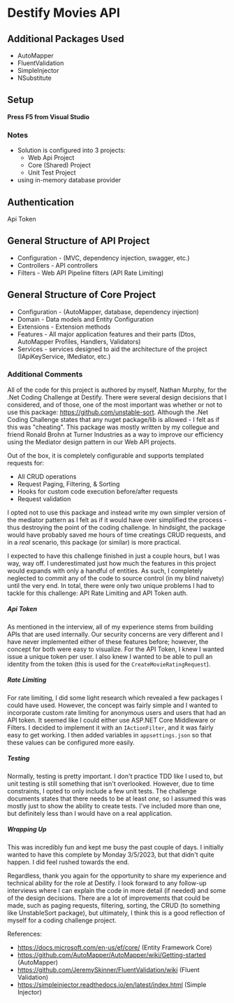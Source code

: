 # Destify Movies API

## Additional Packages Used
* AutoMapper
* FluentValidation
* SimpleInjector
* NSubstitute

## Setup

**Press F5 from Visual Studio**

### Notes	
  * Solution is configured into 3 projects:
     * Web Api Project
     * Core (Shared) Project
     * Unit Test Project
  * using in-memory database provider
## Authentication

Api Token

## General Structure of API Project

* Configuration - (MVC, dependency injection, swagger, etc.)
* Controllers - API controllers
* Filters - Web API Pipeline filters (API Rate Limiting)

## General Structure of Core Project

* Configuration - (AutoMapper, database, dependency injection)
* Domain - Data models and Entity Configuration
* Extensions - Extension methods
* Features - All major application features and their parts (Dtos, AutoMapper Profiles, Handlers, Validators)
* Services - services designed to aid the architecture of the project (IApiKeyService, IMediator, etc.)

### Additional Comments
All of the code for this project is authored by myself, Nathan Murphy, for the .Net Coding Challenge at Destify. There were several design decisions that I considered, and of those, one of the most important was whether or not to use this package: https://github.com/unstable-sort. Although the .Net Coding Challenge states that any nuget package/lib is allowed - I felt as if this was "cheating". This package was mostly written by my collegue and friend Ronald Brohn at Turner Industries as a way to improve our efficiency using the Mediator design pattern in our Web API projects.

Out of the box, it is completely configurable and supports templated requests for:
* All CRUD operations
* Request Paging, Filtering, & Sorting
* Hooks for custom code execution before/after requests
* Request validation

I opted not to use this package and instead write my own simpler version of the mediator pattern as I felt as if it would have over simplified the process - thus destroying the point of the coding challenge. In hindsight, the package would have probably saved me hours of time creatings CRUD requests, and in a *real* scenario, this package (or similar) is more practical.

I expected to have this challenge finished in just a couple hours, but I was way, way off. I underestimated just how much the features in this project would expands with only a handful of entities. As such, I completely neglected to commit any of the code to source control (in my blind naivety) until the very end. In total, there were only two unique problems I had to tackle for this challenge: API Rate Limiting and API Token auth. 

##### Api Token
As mentioned in the interview, all of my experience stems from building APIs that are used internally. Our security concerns are very different and I have never implemented either of these features before; however, the concept for both were easy to visualize. For the API Token, I knew I wanted issue a unique token per user. I also knew I wanted to be able to pull an identity from the token (this is used for the `CreateMovieRatingRequest`).

##### Rate Limiting
For rate limiting, I did some light research which revealed a few packages I could have used. However, the concept was fairly simple and I wanted to incorporate custom rate limiting for anonymous users and users that had an API token. It seemed like I could either use ASP.NET Core Middleware or Filters. I decided to implement it with an `IActionFilter`, and it was fairly easy to get working. I then added variables in `appsettings.json` so that these values can be configured more easily.

##### Testing
Normally, testing is pretty important. I don't practice TDD like I used to, but unit testing is still something that isn't overlooked. However, due to time constraints, I opted to only include a few unit tests. The challenge documents states that there needs to be at least *one*, so I assumed this was mostly just to show the ability to create tests. I've included more than one, but definitely less than I would have on a real application.

##### Wrapping Up
This was incredibly fun and kept me busy the past couple of days. I initially wanted to have this complete by Monday 3/5/2023, but that didn't quite happen. I did feel rushed towards the end. 

Regardless, thank you again for the opportunity to share my experience and technical ability for the role at Destify. I look forward to any follow-up interviews where I can explain the code in more detail (if needed) and some of the design decisions. There are a lot of improvements that could be made, such as paging requests, filtering, sorting, the CRUD (to something like UnstableSort package), but ultimately, I think this is a good reflection of myself for a coding challenge project.

References:
  * https://docs.microsoft.com/en-us/ef/core/ (Entity Framework Core)
  * https://github.com/AutoMapper/AutoMapper/wiki/Getting-started (AutoMapper)
  * https://github.com/JeremySkinner/FluentValidation/wiki (Fluent Validation)
  * https://simpleinjector.readthedocs.io/en/latest/index.html (Simple Injector)
  